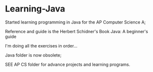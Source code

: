 # Learning-Java <i class="em em-male-technologist"></i>
Started learning programming in Java for the AP Computer Science A;

Reference and guide is the Herbert Schidner's Book Java: A beginner's guide 

I'm doing all the exercises in order...

Java folder is now obsolete;

SEE AP CS folder for advance projects and learning programs.
